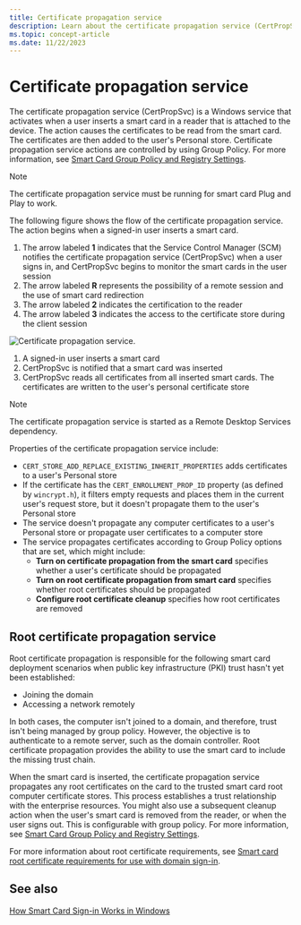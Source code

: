 ```yaml
---
title: Certificate propagation service 
description: Learn about the certificate propagation service (CertPropSvc), which is used in smart card implementation.
ms.topic: concept-article
ms.date: 11/22/2023
---
```


# Certificate propagation service

The certificate propagation service (CertPropSvc) is a Windows service that activates when a user inserts a smart card in a reader that is attached to the device. The action causes the certificates to be read from the smart card. The certificates are then added to the user's Personal store. Certificate propagation service actions are controlled by using Group Policy. For more information, see [Smart Card Group Policy and Registry Settings](smart-card-group-policy-and-registry-settings.md).

> [!NOTE]
> The certificate propagation service must be running for smart card Plug and Play to work.

The following figure shows the flow of the certificate propagation service. The action begins when a signed-in user inserts a smart card.

1. The arrow labeled **1** indicates that the Service Control Manager (SCM) notifies the certificate propagation service (CertPropSvc) when a user signs in, and CertPropSvc begins to monitor the smart cards in the user session
1. The arrow labeled **R** represents the possibility of a remote session and the use of smart card redirection
1. The arrow labeled **2** indicates the certification to the reader
1. The arrow labeled **3** indicates the access to the certificate store during the client session

![Certificate propagation service.](images/sc-image302.gif)

1. A signed-in user inserts a smart card
1. CertPropSvc is notified that a smart card was inserted
1. CertPropSvc reads all certificates from all inserted smart cards. The certificates are written to the user's personal certificate store

> [!NOTE]
> The certificate propagation service is started as a Remote Desktop Services dependency.

Properties of the certificate propagation service include:

- `CERT_STORE_ADD_REPLACE_EXISTING_INHERIT_PROPERTIES` adds certificates to a user's Personal store
- If the certificate has the `CERT_ENROLLMENT_PROP_ID` property (as defined by `wincrypt.h`), it filters empty requests and places them in the current user's request store, but it doesn't propagate them to the user's Personal store
- The service doesn't propagate any computer certificates to a user's Personal store or propagate user certificates to a computer store
- The service propagates certificates according to Group Policy options that are set, which might include:
  - **Turn on certificate propagation from the smart card** specifies whether a user's certificate should be propagated
  - **Turn on root certificate propagation from smart card** specifies whether root certificates should be propagated
  - **Configure root certificate cleanup** specifies how root certificates are removed

## Root certificate propagation service

Root certificate propagation is responsible for the following smart card deployment scenarios when public key infrastructure (PKI) trust hasn't yet been established:

- Joining the domain
- Accessing a network remotely

In both cases, the computer isn't joined to a domain, and therefore, trust isn't being managed by group policy. However, the objective is to authenticate to a remote server, such as the domain controller. Root certificate propagation provides the ability to use the smart card to include the missing trust chain.

When the smart card is inserted, the certificate propagation service propagates any root certificates on the card to the trusted smart card root computer certificate stores. This process establishes a trust relationship with the enterprise resources. You might also use a subsequent cleanup action when the user's smart card is removed from the reader, or when the user signs out. This is configurable with group policy. For more information, see [Smart Card Group Policy and Registry Settings](smart-card-group-policy-and-registry-settings.md).

For more information about root certificate requirements, see [Smart card root certificate requirements for use with domain sign-in](smart-card-certificate-requirements-and-enumeration.md#smart-card-root-certificate-requirements-for-use-with-domain-sign-in).

## See also

[How Smart Card Sign-in Works in Windows](smart-card-how-smart-card-sign-in-works-in-windows.md)
